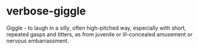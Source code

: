# verbose-giggle

Giggle - to laugh in a silly, often high-pitched way, especially with short, repeated gasps and titters, as from juvenile or ill-concealed amusement or nervous embarrassment.
